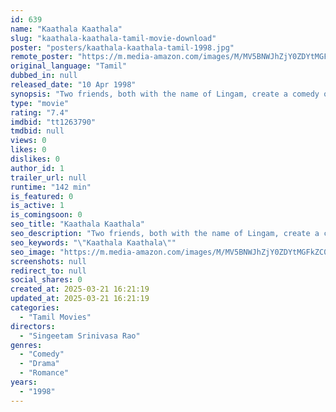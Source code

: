 ```yaml
---
id: 639
name: "Kaathala Kaathala"
slug: "kaathala-kaathala-tamil-movie-download"
poster: "posters/kaathala-kaathala-tamil-1998.jpg"
remote_poster: "https://m.media-amazon.com/images/M/MV5BNWJhZjY0ZDYtMGFkZC00MWYxLTkyMzktYmZmNmRjYTI4ZTQyXkEyXkFqcGc@._V1_SX300.jpg"
original_language: "Tamil"
dubbed_in: null
released_date: "10 Apr 1998"
synopsis: "Two friends, both with the name of Lingam, create a comedy of errors and consequent chaos with their girlfriends and their families."
type: "movie"
rating: "7.4"
imdbid: "tt1263790"
tmdbid: null
views: 0
likes: 0
dislikes: 0
author_id: 1
trailer_url: null
runtime: "142 min"
is_featured: 0
is_active: 1
is_comingsoon: 0
seo_title: "Kaathala Kaathala"
seo_description: "Two friends, both with the name of Lingam, create a comedy of errors and consequent chaos with their girlfriends and their families."
seo_keywords: "\"Kaathala Kaathala\""
seo_image: "https://m.media-amazon.com/images/M/MV5BNWJhZjY0ZDYtMGFkZC00MWYxLTkyMzktYmZmNmRjYTI4ZTQyXkEyXkFqcGc@._V1_SX300.jpg"
screenshots: null
redirect_to: null
social_shares: 0
created_at: 2025-03-21 16:21:19
updated_at: 2025-03-21 16:21:19
categories:
  - "Tamil Movies"
directors:
  - "Singeetam Srinivasa Rao"
genres:
  - "Comedy"
  - "Drama"
  - "Romance"
years:
  - "1998"
---
```

